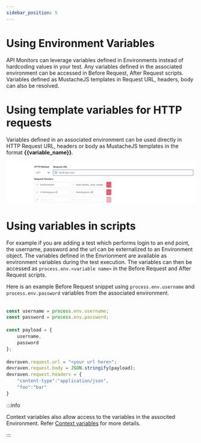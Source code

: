 ```yaml
---
sidebar_position: 5
---
```


# Using Environment Variables

API Monitors can leverage variables defined in Environments instead of hardcoding values in your test. Any variables defined in the associated environment can be accessed in Before Request, After Request scripts. Variables defined as MustacheJS templates in Request URL, headers, body can also be resolved.

# Using template variables for HTTP requests
Variables defined in an associated environment can be used directly in HTTP Request URL, headers or body as MustacheJS templates in the format **{{variable_name}}**.

![Template variables](/img/api-mustache-templates.png)

# Using variables in scripts
For example if you are adding a test which performs login to an end point, the username, password and the url can be externalized to an Environment object. The variables defined in the Envrionment are available as environment variables during the test execution. The variables can then be accessed as `process.env.<variable name>` in the Before Request and After Request scripts.

Here is an example Before Request snippet using `process.env.username` and `process.env.password` variables from the associated environment.

```js

const username = process.env.username;
const password = process.env.password;

const payload = {
    username,
    password
};

devraven.request.url = "<your url here>";
devraven.request.body = JSON.stringify(payload);
devraven.request.headers = {
    "content-type":"application/json",
    "foo":"bar"
}

```

:::info

Context variables also allow access to the variables in the associted Environment. Refer [Context variables](context) for more details.

:::
